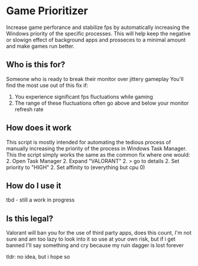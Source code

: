 # Game Prioritizer

Increase game perforance and stabilize fps by automatically increasing the Windows priority of the specific processes. This will help keep the negative or slowign effect of background apps and prosseces to a minimal amount and make games run better.

## Who is this for?
Someone who is ready to break their monitor over jittery gameplay
You'll find the most use out of this fix if:
1. You experience significant fps fluctuations while gaming
1. The range of these fluctuations often go above and below your monitor refresh rate

## How does it work
This script is mostly intended for automating the tedious process of manually increasing the priority of the process in Windows Task Manager. This the script simply works the same as the common fix where one would:
2. Open Task Manager
2. Expand "VALORANT"
2. > go to details
2. Set priority to "HIGH"
2. Set affinity to (everything but cpu 0) 

## How do I use it
tbd - still a work in progress

## Is this legal?

Valorant will ban you for the use of third party apps, does this count, I'm not sure and am too lazy to look into it so use at your own risk, but if i get banned I'll say something and cry because my ruin dagger is lost forever

tldr: no idea, but i hope so